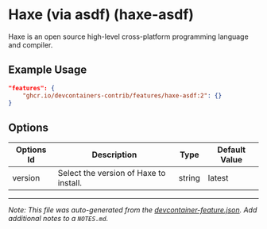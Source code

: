 

# Haxe (via asdf) (haxe-asdf)

Haxe is an open source high-level cross-platform programming language and compiler.

## Example Usage

```json
"features": {
    "ghcr.io/devcontainers-contrib/features/haxe-asdf:2": {}
}
```

## Options

| Options Id | Description | Type | Default Value |
|-----|-----|-----|-----|
| version | Select the version of Haxe to install. | string | latest |



---

_Note: This file was auto-generated from the [devcontainer-feature.json](https://github.com/devcontainers-contrib/features/blob/main/src/haxe-asdf/devcontainer-feature.json).  Add additional notes to a `NOTES.md`._
